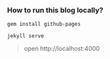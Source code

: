 ### How to run this blog locally?

```
gem install github-pages

jekyll serve
```

> open http://localhost:4000
